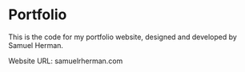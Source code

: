 # Portfolio
This is the code for my portfolio website, designed and developed by Samuel Herman.

Website URL: samuelrherman.com
